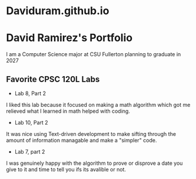 # Daviduram.github.io

# David Ramirez's Portfolio

I am a Computer Science major at CSU Fullerton planning to graduate in 2027  

## Favorite CPSC 120L Labs

* Lab 8, Part 2

I liked this lab because it focused on making a math algorithm which got me relieved what I learned in math helped with coding.

* Lab 10, Part 2

It was nice using Text-driven development to make sifting through the amount of information managable and make a "simpler" code.

* Lab 7, part 2

I was genuinely happy with the algorithm to prove or disprove a date you give to it and time to tell you ifs its avalible or not.
